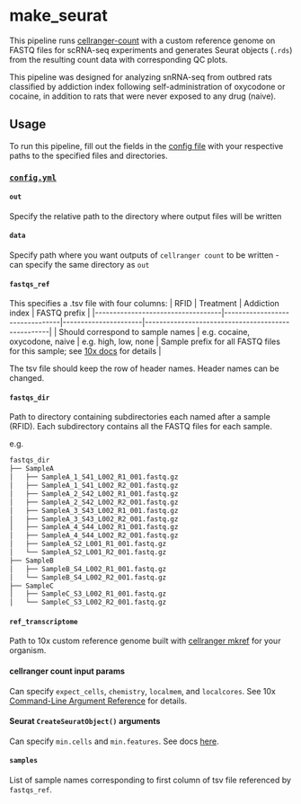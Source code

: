 # make_seurat

This pipeline runs [cellranger-count](https://support.10xgenomics.com/single-cell-gene-expression/software/pipelines/latest/using/count) with a custom reference genome on FASTQ files for scRNA-seq experiments and generates Seurat objects (`.rds`) from the resulting count data with corresponding QC plots. 

This pipeline was designed for analyzing snRNA-seq from outbred rats classified by addiction index following self-administration of oxycodone or cocaine, in addition to rats that were never exposed to any drug (naive). 

## Usage
To run this pipeline, fill out the fields in the [config file](https://github.com/zrcjessica/make_seurat/blob/main/config.yml) with your respective paths to the specified files and directories. 

### [`config.yml`](https://github.com/zrcjessica/make_seurat/blob/main/config.yml) 

#### `out`
Specify the relative path to the directory where output files will be written

#### `data`
Specify path where you want outputs of `cellranger count` to be written - can specify the same directory as `out`

#### `fastqs_ref`
This specifies a .tsv file with four columns:
| RFID                              | Treatment                      | Addiction index      | FASTQ prefix                                      |
|-----------------------------------|--------------------------------|----------------------|---------------------------------------------------|
| Should correspond to sample names | e.g. cocaine, oxycodone, naive | e.g. high, low, none | Sample prefix for all FASTQ files for this sample; see [10x docs](https://support.10xgenomics.com/single-cell-gene-expression/software/pipelines/latest/using/fastq-input) for details |

The tsv file should keep the row of header names. Header names can be changed.

#### `fastqs_dir`
Path to directory containing subdirectories each named after a sample (RFID). Each subdirectory contains all the FASTQ files for each sample. 

e.g. 
```bash
fastqs_dir
├── SampleA
│   ├── SampleA_1_S41_L002_R1_001.fastq.gz
│   ├── SampleA_1_S41_L002_R2_001.fastq.gz
│   ├── SampleA_2_S42_L002_R1_001.fastq.gz
│   ├── SampleA_2_S42_L002_R2_001.fastq.gz
│   ├── SampleA_3_S43_L002_R1_001.fastq.gz
│   ├── SampleA_3_S43_L002_R2_001.fastq.gz
│   ├── SampleA_4_S44_L002_R1_001.fastq.gz
│   ├── SampleA_4_S44_L002_R2_001.fastq.gz
│   ├── SampleA_S2_L001_R1_001.fastq.gz
│   └── SampleA_S2_L001_R2_001.fastq.gz
├── SampleB
│   ├── SampleB_S4_L002_R1_001.fastq.gz
│   └── SampleB_S4_L002_R2_001.fastq.gz
├── SampleC
│   ├── SampleC_S3_L002_R1_001.fastq.gz
│   └── SampleC_S3_L002_R2_001.fastq.gz
```
#### `ref_transcriptome`
Path to 10x custom reference genome built with [cellranger mkref](https://support.10xgenomics.com/single-cell-gene-expression/software/pipelines/latest/using/tutorial_mr) for your organism. 

#### cellranger count input params
Can specify `expect_cells`, `chemistry`, `localmem`, and `localcores`. See 10x [Command-Line Argument Reference](https://support.10xgenomics.com/single-cell-gene-expression/software/pipelines/latest/using/count#args) for details. 

#### Seurat `CreateSeuratObject()` arguments
Can specify `min.cells` and `min.features`. See docs [here](https://www.rdocumentation.org/packages/Seurat/versions/3.1.4/topics/CreateSeuratObject). 

#### `samples`
List of sample names corresponding to first column of tsv file referenced by `fastqs_ref`.

